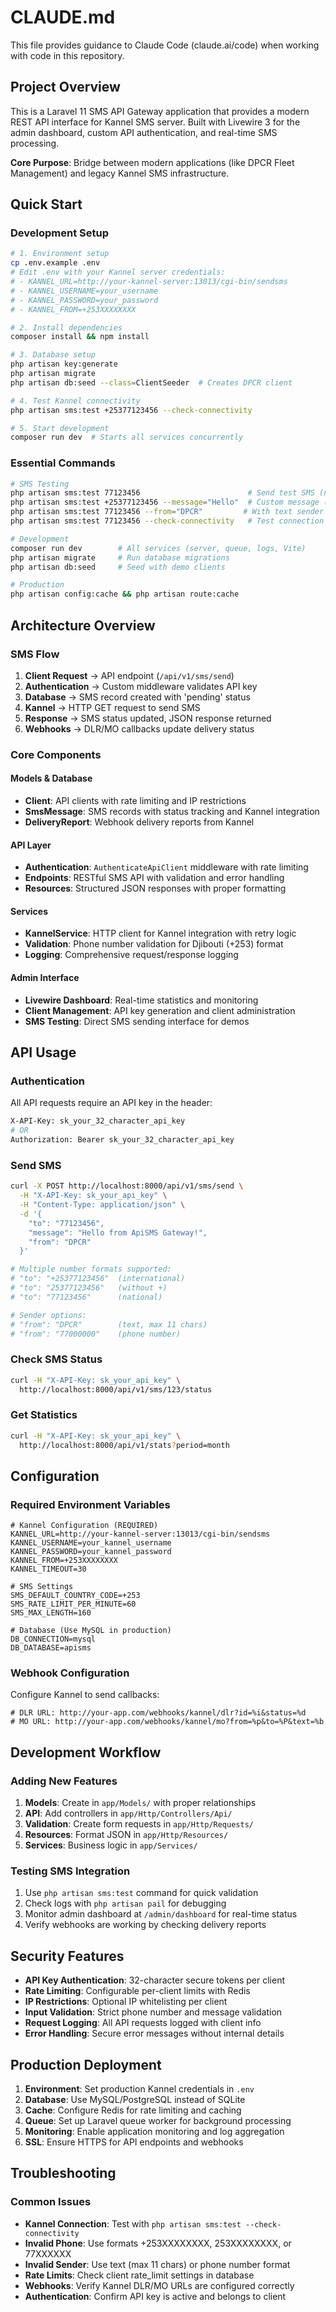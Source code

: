 # CLAUDE.md

This file provides guidance to Claude Code (claude.ai/code) when working with code in this repository.

## Project Overview

This is a Laravel 11 SMS API Gateway application that provides a modern REST API interface for Kannel SMS server. Built with Livewire 3 for the admin dashboard, custom API authentication, and real-time SMS processing.

**Core Purpose**: Bridge between modern applications (like DPCR Fleet Management) and legacy Kannel SMS infrastructure.

## Quick Start

### Development Setup
```bash
# 1. Environment setup
cp .env.example .env
# Edit .env with your Kannel server credentials:
# - KANNEL_URL=http://your-kannel-server:13013/cgi-bin/sendsms  
# - KANNEL_USERNAME=your_username
# - KANNEL_PASSWORD=your_password
# - KANNEL_FROM=+253XXXXXXXX

# 2. Install dependencies  
composer install && npm install

# 3. Database setup
php artisan key:generate
php artisan migrate
php artisan db:seed --class=ClientSeeder  # Creates DPCR client

# 4. Test Kannel connectivity
php artisan sms:test +25377123456 --check-connectivity

# 5. Start development
composer run dev  # Starts all services concurrently
```

### Essential Commands

```bash
# SMS Testing
php artisan sms:test 77123456                        # Send test SMS (national format)
php artisan sms:test +25377123456 --message="Hello"  # Custom message (international)
php artisan sms:test 77123456 --from="DPCR"         # With text sender
php artisan sms:test 77123456 --check-connectivity   # Test connection only

# Development  
composer run dev        # All services (server, queue, logs, Vite)
php artisan migrate     # Run database migrations
php artisan db:seed     # Seed with demo clients

# Production
php artisan config:cache && php artisan route:cache
```

## Architecture Overview

### SMS Flow
1. **Client Request** → API endpoint (`/api/v1/sms/send`) 
2. **Authentication** → Custom middleware validates API key
3. **Database** → SMS record created with 'pending' status
4. **Kannel** → HTTP GET request to send SMS
5. **Response** → SMS status updated, JSON response returned
6. **Webhooks** → DLR/MO callbacks update delivery status

### Core Components

#### Models & Database
- **Client**: API clients with rate limiting and IP restrictions
- **SmsMessage**: SMS records with status tracking and Kannel integration
- **DeliveryReport**: Webhook delivery reports from Kannel

#### API Layer
- **Authentication**: `AuthenticateApiClient` middleware with rate limiting
- **Endpoints**: RESTful SMS API with validation and error handling
- **Resources**: Structured JSON responses with proper formatting

#### Services
- **KannelService**: HTTP client for Kannel integration with retry logic
- **Validation**: Phone number validation for Djibouti (+253) format
- **Logging**: Comprehensive request/response logging

#### Admin Interface  
- **Livewire Dashboard**: Real-time statistics and monitoring
- **Client Management**: API key generation and client administration
- **SMS Testing**: Direct SMS sending interface for demos

## API Usage

### Authentication
All API requests require an API key in the header:
```bash
X-API-Key: sk_your_32_character_api_key
# OR
Authorization: Bearer sk_your_32_character_api_key  
```

### Send SMS
```bash
curl -X POST http://localhost:8000/api/v1/sms/send \
  -H "X-API-Key: sk_your_api_key" \
  -H "Content-Type: application/json" \
  -d '{
    "to": "77123456",
    "message": "Hello from ApiSMS Gateway!",
    "from": "DPCR"
  }'

# Multiple number formats supported:
# "to": "+25377123456"  (international)
# "to": "25377123456"   (without +)  
# "to": "77123456"      (national)

# Sender options:
# "from": "DPCR"        (text, max 11 chars)
# "from": "77000000"    (phone number)
```

### Check SMS Status  
```bash
curl -H "X-API-Key: sk_your_api_key" \
  http://localhost:8000/api/v1/sms/123/status
```

### Get Statistics
```bash
curl -H "X-API-Key: sk_your_api_key" \
  http://localhost:8000/api/v1/stats?period=month
```

## Configuration

### Required Environment Variables
```env
# Kannel Configuration (REQUIRED)
KANNEL_URL=http://your-kannel-server:13013/cgi-bin/sendsms
KANNEL_USERNAME=your_kannel_username
KANNEL_PASSWORD=your_kannel_password  
KANNEL_FROM=+253XXXXXXXX
KANNEL_TIMEOUT=30

# SMS Settings
SMS_DEFAULT_COUNTRY_CODE=+253
SMS_RATE_LIMIT_PER_MINUTE=60
SMS_MAX_LENGTH=160

# Database (Use MySQL in production)
DB_CONNECTION=mysql
DB_DATABASE=apisms
```

### Webhook Configuration  
Configure Kannel to send callbacks:
```
# DLR URL: http://your-app.com/webhooks/kannel/dlr?id=%i&status=%d
# MO URL: http://your-app.com/webhooks/kannel/mo?from=%p&to=%P&text=%b
```

## Development Workflow

### Adding New Features
1. **Models**: Create in `app/Models/` with proper relationships
2. **API**: Add controllers in `app/Http/Controllers/Api/`  
3. **Validation**: Create form requests in `app/Http/Requests/`
4. **Resources**: Format JSON in `app/Http/Resources/`
5. **Services**: Business logic in `app/Services/`

### Testing SMS Integration
1. Use `php artisan sms:test` command for quick validation
2. Check logs with `php artisan pail` for debugging
3. Monitor admin dashboard at `/admin/dashboard` for real-time status
4. Verify webhooks are working by checking delivery reports

## Security Features

- **API Key Authentication**: 32-character secure tokens per client  
- **Rate Limiting**: Configurable per-client limits with Redis
- **IP Restrictions**: Optional IP whitelisting per client
- **Input Validation**: Strict phone number and message validation
- **Request Logging**: All API requests logged with client info
- **Error Handling**: Secure error messages without internal details

## Production Deployment

1. **Environment**: Set production Kannel credentials in `.env`
2. **Database**: Use MySQL/PostgreSQL instead of SQLite
3. **Cache**: Configure Redis for rate limiting and caching  
4. **Queue**: Set up Laravel queue worker for background processing
5. **Monitoring**: Enable application monitoring and log aggregation
6. **SSL**: Ensure HTTPS for API endpoints and webhooks

## Troubleshooting

### Common Issues
- **Kannel Connection**: Test with `php artisan sms:test --check-connectivity`
- **Invalid Phone**: Use formats +253XXXXXXXX, 253XXXXXXXX, or 77XXXXXX
- **Invalid Sender**: Use text (max 11 chars) or phone number format
- **Rate Limits**: Check client rate_limit settings in database
- **Webhooks**: Verify Kannel DLR/MO URLs are configured correctly
- **Authentication**: Confirm API key is active and belongs to client